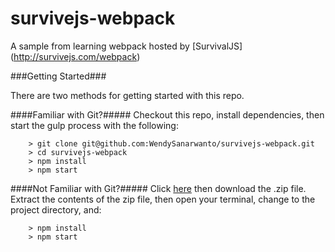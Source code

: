# survivejs-webpack
A sample from learning webpack hosted by [SurvivalJS] (http://survivejs.com/webpack)

###Getting Started###

There are two methods for getting started with this repo.

####Familiar with Git?#####
Checkout this repo, install dependencies, then start the gulp process with the following:

```
	> git clone git@github.com:WendySanarwanto/survivejs-webpack.git
	> cd survivejs-webpack
	> npm install
	> npm start
```

####Not Familiar with Git?#####
Click [here](https://github.com/WendySanarwanto/survivejs-webpack) then download the .zip file.  Extract the contents of the zip file, then open your terminal, change to the project directory, and:

```
	> npm install
	> npm start
```

